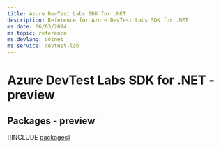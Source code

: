 ```yaml
---
title: Azure DevTest Labs SDK for .NET
description: Reference for Azure DevTest Labs SDK for .NET
ms.date: 06/03/2024
ms.topic: reference
ms.devlang: dotnet
ms.service: devtest-lab
---
```

# Azure DevTest Labs SDK for .NET - preview
## Packages - preview
[!INCLUDE [packages](devtest-labs-index.md)]